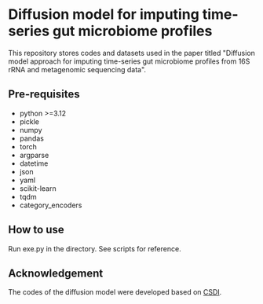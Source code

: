 # Diffusion model for imputing time-series gut microbiome profiles

This repository stores codes and datasets used in the paper titled "Diffusion model approach for imputing time-series gut microbiome profiles from 16S rRNA and metagenomic sequencing data".

## Pre-requisites

+ python >=3.12
+ pickle
+ numpy
+ pandas
+ torch
+ argparse
+ datetime
+ json
+ yaml
+ scikit-learn
+ tqdm
+ category_encoders

## How to use

Run exe.py in the directory. See scripts for reference.

## Acknowledgement

The codes of the diffusion model were developed based on [CSDI](https://github.com/ermongroup/CSDI).
